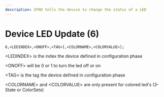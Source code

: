 ```yaml
---
description: SPAD tells the device to change the status of a LED
---
```


# Device LED Update (6)

`6,<LEDINDEX>,<ONOFF>,<TAG>[,<COLORNAME>,<COLORVALUE>];`

\<LEDINDEX> is the index the device defined in configuration phase

\<ONOFF> will be 0 or 1 to turn the led off or on

\<TAG> is the tag the device defined in configuration phase

\<COLORNAME> and \<COLORVALUE> are only present for colored led's (3-State or ColorSets)

